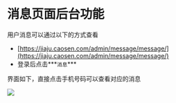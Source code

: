 # 消息页面后台功能

用户消息可以通过以下的方式查看

- [https://jiaju.caosen.com/admin/message/message/](https://jiaju.caosen.com/admin/message/message/)
- 登录后点击***`消息`***

界面如下，直接点击手机号码可以查看对应的消息

![](https://caosen-jiaju-static.s3.amazonaws.com/images/2020/5/12/e43fdb57-d09e-4533-b50b-37014c97d731.jpg)